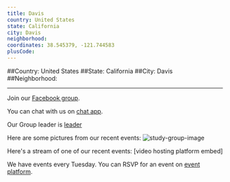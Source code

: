 ```yaml
---
title: Davis
country: United States
state: California
city: Davis
neighborhood: 
coordinates: 38.545379, -121.744583
plusCode:
---
```


##Country: United States
##State: California
##City: Davis
##Neighborhood: 
*****
Join our [Facebook group](https://www.facebook.com/groups/free.code.camp.davis).

You can chat with us on [chat app]().

Our Group leader is [leader]()

Here are some pictures from our recent events:
![study-group-image]()

Here's a stream of one of our recent events:
[video hosting platform embed]

We have events every Tuesday. You can RSVP for an event on [event platform]().
